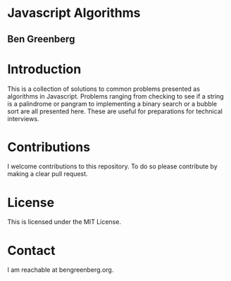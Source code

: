 # Javascript Algorithms
## Ben Greenberg

# Introduction

This is a collection of solutions to common problems presented as algorithms in Javascript. Problems ranging from checking to see if a string is a palindrome or pangram to implementing a binary search or a bubble sort are all presented here. These are useful for preparations for technical interviews.

# Contributions

I welcome contributions to this repository. To do so please contribute by making a clear pull request.

# License

This is licensed under the MIT License.

# Contact

I am reachable at bengreenberg.org.
